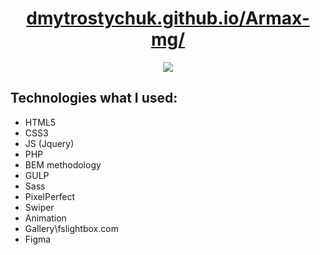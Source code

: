 <h1 align="center">
  <a href="https://dmytrostychuk.github.io/Armax/index.html#">
    dmytrostychuk.github.io/Armax-mg/
  </a>
</h1>
<p align="center">
  <img src="https://github.com/dmytrostychuk/Armax/assets/72120575/ba417b98-e4dd-4c42-acd1-e4745c23e221">
</p>
<h2>
  Technologies what I used:
</h2>
<ul>
  <li>HTML5</li>
  <li>CSS3</li>
  <li>JS (Jquery)</li>
  <li>PHP</li>
  <li>BEM methodology</li>
  <li>GULP</li>  
  <li>Sass</li>  
  <li>PixelPerfect</li>
  <li>Swiper</li>
  <li>Animation</li>
  <li>Gallery\fslightbox.com</li>
  <li>Figma</li>
</ul>
